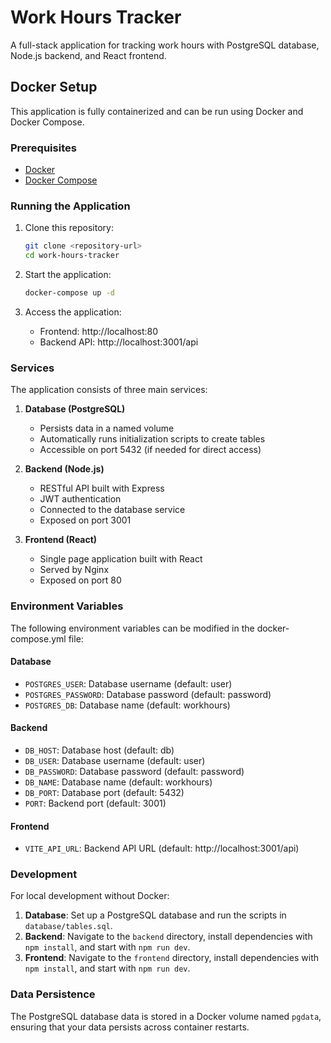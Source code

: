 # Work Hours Tracker

A full-stack application for tracking work hours with PostgreSQL database, Node.js backend, and React frontend.

## Docker Setup

This application is fully containerized and can be run using Docker and Docker Compose.

### Prerequisites

- [Docker](https://docs.docker.com/get-docker/)
- [Docker Compose](https://docs.docker.com/compose/install/)

### Running the Application

1. Clone this repository:
   ```bash
   git clone <repository-url>
   cd work-hours-tracker
   ```

2. Start the application:
   ```bash
   docker-compose up -d
   ```

3. Access the application:
   - Frontend: http://localhost:80
   - Backend API: http://localhost:3001/api

### Services

The application consists of three main services:

1. **Database (PostgreSQL)**
   - Persists data in a named volume
   - Automatically runs initialization scripts to create tables
   - Accessible on port 5432 (if needed for direct access)

2. **Backend (Node.js)**
   - RESTful API built with Express
   - JWT authentication
   - Connected to the database service
   - Exposed on port 3001

3. **Frontend (React)**
   - Single page application built with React
   - Served by Nginx
   - Exposed on port 80

### Environment Variables

The following environment variables can be modified in the docker-compose.yml file:

#### Database
- `POSTGRES_USER`: Database username (default: user)
- `POSTGRES_PASSWORD`: Database password (default: password)
- `POSTGRES_DB`: Database name (default: workhours)

#### Backend
- `DB_HOST`: Database host (default: db)
- `DB_USER`: Database username (default: user)
- `DB_PASSWORD`: Database password (default: password)
- `DB_NAME`: Database name (default: workhours)
- `DB_PORT`: Database port (default: 5432)
- `PORT`: Backend port (default: 3001)

#### Frontend
- `VITE_API_URL`: Backend API URL (default: http://localhost:3001/api)

### Development

For local development without Docker:

1. **Database**: Set up a PostgreSQL database and run the scripts in `database/tables.sql`.
2. **Backend**: Navigate to the `backend` directory, install dependencies with `npm install`, and start with `npm run dev`.
3. **Frontend**: Navigate to the `frontend` directory, install dependencies with `npm install`, and start with `npm run dev`.

### Data Persistence

The PostgreSQL database data is stored in a Docker volume named `pgdata`, ensuring that your data persists across container restarts.
